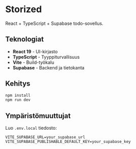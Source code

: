 # Storized

React + TypeScript + Supabase todo-sovellus.

## Teknologiat

- **React 19** - UI-kirjasto
- **TypeScript** - Tyyppiturvallisuus
- **Vite** - Build-työkalu
- **Supabase** - Backend ja tietokanta

## Kehitys

```bash
npm install
npm run dev
```

## Ympäristömuuttujat

Luo `.env.local` tiedosto:

```
VITE_SUPABASE_URL=your_supabase_url
VITE_SUPABASE_PUBLISHABLE_DEFAULT_KEY=your_supabase_key
```
